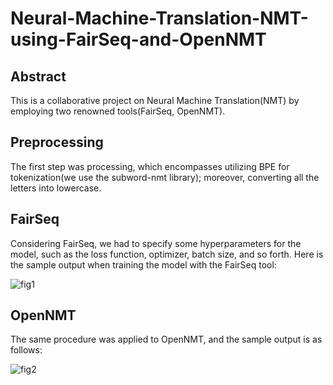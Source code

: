 # Neural-Machine-Translation-NMT-using-FairSeq-and-OpenNMT
## Abstract
This is a collaborative project on Neural Machine Translation(NMT) by employing two renowned tools(FairSeq, OpenNMT). 
## Preprocessing
The first step was processing, which encompasses utilizing BPE for tokenization(we use the subword-nmt library); moreover, converting all the letters into lowercase. 
## FairSeq
Considering FairSeq, we had to specify some hyperparameters for the model, such as the loss function, optimizer, batch size, and so forth.
Here is the sample output when training the model with the FairSeq tool:

![fig1](https://github.com/vassef/Neural-Machine-Translation-using-FairSeq-and-OpenNMT/blob/9243c47626d67c1c40de39f22244d81121d04ff4/Figures/FairSeq.png)

## OpenNMT
The same procedure was applied to OpenNMT, and the sample output is as follows:

![fig2](https://github.com/vassef/Neural-Machine-Translation-using-FairSeq-and-OpenNMT/blob/240eeb6161f7f11d62e9d078ad13164bd449a8b7/Figures/OpenNMT.png)

